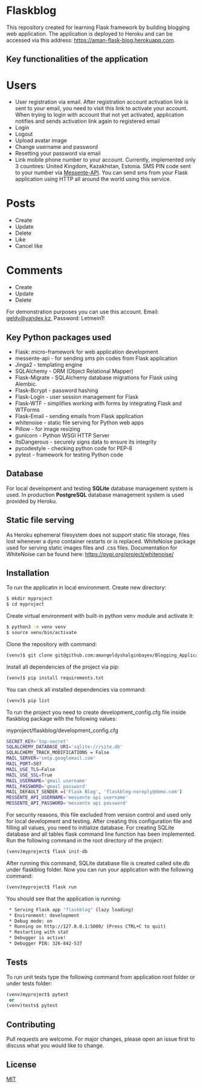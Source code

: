 # Flaskblog

This repository created for learning Flask framework by building blogging web application. The application is deployed to Heroku and can be accessed via this address: https://aman-flask-blog.herokuapp.com.

## Key functionalities of the application

# Users
* User registration via email. After registration account activation link is sent to your email, you need to visit this link to activate your account. When trying to login with account that not yet activated, application notifies and sends activation link again to registered email
* Login
* Logout
* Upload avatar image
* Change username and password
* Resetting your password via email
* Link mobile phone number to your account. Currently, implemented only 3 countires: United Kingdom, Kazakhstan, Estonia. SMS PIN code sent to your number via [Messente-API](https://messente.com/documentation/omnichannel-api). You can send sms from your Flask application using HTTP all around the world using this service.

# Posts
* Create
* Update
* Delete
* Like
* Cancel like

# Comments
* Create
* Update
* Delete

For demonstration purposes you can use this account. Email: geldy@yandex.kz, Password: Letmein1!

## Key Python packages used
* Flask: micro-framework for web application development
* messente-api - for sending sms pin codes from Flask application
* Jinga2 - templating engine
* SQLAlchemy - ORM (Object Relational Mapper)
* Flask-Migrate - SQLAlchemy database migrations for Flask using Alembic.
* Flask-Bcrypt - password hashing
* Flask-Login - user session management for Flask 
* Flask-WTF - simplifies working with forms by integrating Flask and WTForms
* Flask-Email - sending emails from Flask application
* whitenoise - static file serving for Python web apps
* Pillow - for image resizing
* gunicorn - Python WSGI HTTP Server
* ItsDangerous - securely signs data to ensure its integrity
* pycodestyle - checking python code for PEP-8
* pytest - framework for testing Python code 

## Database
For local development and testing **SQLite** database management system is used. In production **PostgreSQL** database management system is used provided by Heroku.

## Static file serving
As Heroku ephemeral filesystem does not support static file storage, files lost whenever a dyno container restarts or is replaced. WhiteNoise package used for serving static images files and .css files. Documentation for WhiteNoise can be found here: https://pypi.org/project/whitenoise/

## Installation

To run the applicatin in local environment. Create new directory:

```bash
$ mkdir myproject
$ cd myproject
```
Create virtual environment with built-in python venv module and activate it:
```bash
$ python3 -m venv venv
$ source venv/bin/activate
```
Clone the repository with command:
```bash
(venv)$ git clone git@github.com:amangeldyshalginbayev/Blogging_Application.git
```
Install all dependencies of the project via pip:
```bash
(venv)$ pip install requirements.txt
```
You can check all installed dependencies via command:
```bash
(venv)$ pip list
```
To run the project you need to create development_config.cfg file inside flaskblog package with the following values:

myproject/flaskblog/development_config.cfg
```bash
SECRET_KEY='top-secret'
SQLALCHEMY_DATABASE_URI='sqlite:///site.db'
SQLALCHEMY_TRACK_MODIFICATIONS = False
MAIL_SERVER='smtp.googlemail.com'
MAIL_PORT=587
MAIL_USE_TLS=False
MAIL_USE_SSL=True
MAIL_USERNAME='gmail username'
MAIL_PASSWORD='gmail password'
MAIL_DEFAULT_SENDER =('Flask Blog', 'flaskblog-noreply@demo.com')
MESSENTE_API_USERNAME='messente api username'
MESSENTE_API_PASSWORD='messente api password'
```
For security reasons, this file excluded from version control and used only for local development and testing. After creating this configuration file and filling all values, you need to initialize database. For creating SQLite database and all tables flask command line function has been implemented. Run the following command in the root directory of the project:
```bash
(venv)myproject$ flask init-db 
```
After running this command, SQLite database file is created called site.db under flaskblog folder. Now you can run your application with the following command:
```bash
(venv)myproject$ flask run
```
You should see that the application is running:
```bash
 * Serving Flask app "flaskblog" (lazy loading)
 * Environment: development
 * Debug mode: on
 * Running on http://127.0.0.1:5000/ (Press CTRL+C to quit)
 * Restarting with stat
 * Debugger is active!
 * Debugger PIN: 326-842-537
```
## Tests
To run unit tests type the following command from application root folder or under tests folder:
```python
(venv)myproject$ pytest
 or
(venv)tests$ pytest
```
## Contributing
Pull requests are welcome. For major changes, please open an issue first to discuss what you would like to change.

## License
[MIT](https://choosealicense.com/licenses/mit/)